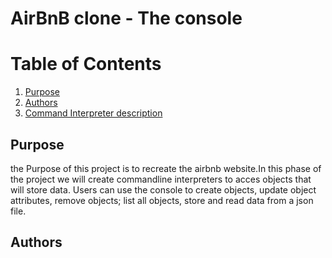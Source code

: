 # AirBnB clone - The console

# Table of Contents

1. [Purpose](#purpose)
2. [Authors](#authors)
3. [Command Interpreter description](#command-interpreter-description)


## Purpose

the Purpose of this project is to recreate the airbnb website.In this phase
of the project we will create commandline interpreters to acces objects that
will store data. Users can use the console to create objects, update object
attributes, remove objects; list all objects, store and read data from a
json file.


## Authors
